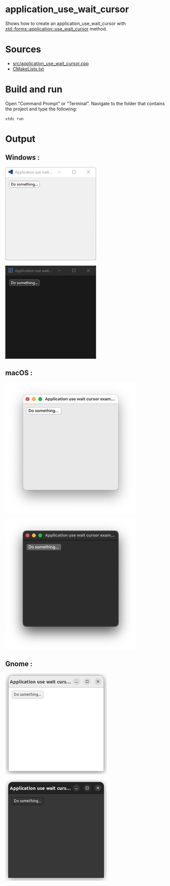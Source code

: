 # application_use_wait_cursor

Shows how to create an application_use_wait_cursor with  [xtd::forms::application::use_wait_cursor](https://codedocs.xyz/gammasoft71/xtd/classxtd_1_1forms_1_1use__wait__cursor.html) method.

# Sources

* [src/application_use_wait_cursor.cpp](src/application_use_wait_cursor.cpp)
* [CMakeLists.txt](CMakeLists.txt)

# Build and run

Open "Command Prompt" or "Terminal". Navigate to the folder that contains the project and type the following:

```shell
xtdc run
```

# Output

## Windows :

![Screenshot](../../../../docs/pictures/examples/application_use_wait_cursor_w.png)

![Screenshot](../../../../docs/pictures/examples/application_use_wait_cursor_wd.png)

## macOS :

![Screenshot](../../../../docs/pictures/examples/application_use_wait_cursor_m.png)

![Screenshot](../../../../docs/pictures/examples/application_use_wait_cursor_md.png)

## Gnome :

![Screenshot](../../../../docs/pictures/examples/application_use_wait_cursor_g.png)

![Screenshot](../../../../docs/pictures/examples/application_use_wait_cursor_gd.png)
